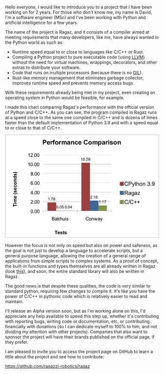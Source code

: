 Hello everyone, I would like to introduce you to a project that I have been working on for 2 years. For those who don't know me, my name is David, I'm a software engineer (MSc) and I've been working with Python and artificial intelligence for a few years.

The name of the project is Ragaz, and it consists of a compiler aimed at meeting requirements that many developers, like me, have always wanted in the Python world as such as:

- Runtime speed equal to or close to languages like C/C++ or Rust.
- Compiling a Python project to pure executable code (using [LLVM](https://www.infoworld.com/article/3247799/what-is-llvm-the-power-behind-swift-rust-clang-and-more.html)) without the need for virtual machines, wrappings, decorators, and other extras to distribute your software.
- Code that runs on multiple processors (because there is no [GIL](https://granulate.io/blog/introduction-to-the-infamous-python-gil/)).
- Rust-like memory management that eliminates garbage collector, improves runtime speed and prevents memory access bugs.

With these requirements already being met in my project, even creating an operating system in Python would be feasible, for example.

I made this chart comparing Ragaz's performance with the official version of Python and C/C++. As you can see, the program compiled in Ragaz runs at a speed close to the same one compiled in C/C++ and is dozens of times faster than the default implementation of Python 3.9 and with a speed equal to or close to that of C/C++.

![Benchmarking](https://raw.githubusercontent.com/ragazzi-robotics/ragaz/main/doc/user/pictures/benchmarking.jpg "benchmarking")

However the focus is not only on speed but also on power and safeness, as the goal is not just to develop a language to accelerate scripts, but a general purpose language, allowing the creation of a general range of applications from simple scripts to complex systems.
As a proof of concept, the built-in functions and types themselves are all already written in Ragaz (look [this](https://github.com/ragazzi-robotics/ragaz/blob/main/ragaz/core/__builtins__.zz)), and soon, the entire standard library will also be written in Ragaz.

The good news is that despite these qualities, the code is very similar to standard python, requiring few changes to compile it. It's like you have the power of C/C++ in pythonic code which is relatively easier to read and maintain.

I'll release an Alpha version soon, but as I'm working alone on this, I'd appreciate any help available to speed this step up, whether it's contributing with reporting bugs, writing code or documentation, etc, or contributing financially with donations (so I can dedicate myself to 100% to him, and not dividing my attention with other projects).
Companies that also want to sponsor the project will have their brands published on the official page, if they prefer.

I am pleased to invite you to access the project page on GitHub to learn a little about the project and see how to contribute:

https://github.com/ragazzi-robotics/ragaz
